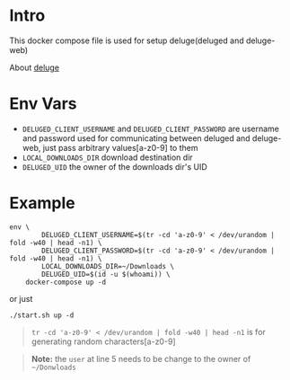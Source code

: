 # Intro

This docker compose file is used for setup deluge(deluged and deluge-web)

About [deluge](https://deluge-torrent.org/)

# Env Vars

 - `DELUGED_CLIENT_USERNAME` and `DELUGED_CLIENT_PASSWORD` are username and password used for communicating between deluged and deluge-web, just pass arbitrary values[a-z0-9] to them
 - `LOCAL_DOWNLOADS_DIR` download destination dir
 - `DELUGED_UID` the owner of the downloads dir's UID

# Example

```
env \
        DELUGED_CLIENT_USERNAME=$(tr -cd 'a-z0-9' < /dev/urandom | fold -w40 | head -n1) \
        DELUGED_CLIENT_PASSWORD=$(tr -cd 'a-z0-9' < /dev/urandom | fold -w40 | head -n1) \
        LOCAL_DOWNLOADS_DIR=~/Downloads \
        DELUGED_UID=$(id -u $(whoami)) \
    docker-compose up -d 
```

or just

```
./start.sh up -d
```

> `tr -cd 'a-z0-9' < /dev/urandom | fold -w40 | head -n1` is for generating random characters[a-z0-9]

> **Note:** the `user` at line 5 needs to be change to the owner of `~/Donwloads`
